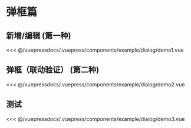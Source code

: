 # 弹框篇

## 新增/编辑 (第一种)

<demo-block>
<example-dialog-demo1 slot="source"/>
 <<< @/vuepressdocs/.vuepress/components/example/dialog/demo1.vue
</demo-block>

## 弹框（联动验证） (第二种)

<demo-block>
<example-dialog-demo2 slot="source"/>
 <<< @/vuepressdocs/.vuepress/components/example/dialog/demo2.vue
</demo-block>


## 测试

<demo-block>
<example-dialog-demo3 slot="source"/>
 <<< @/vuepressdocs/.vuepress/components/example/dialog/demo3.vue
</demo-block>